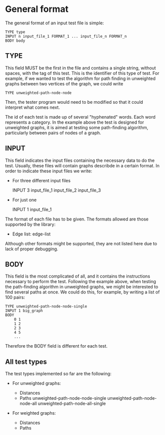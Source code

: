 # General format

The general format of an input test file is simple:

	TYPE type
	INPUT n input_file_1 FORMAT_1 ... input_file_n FORMAT_n
	BODY body

## TYPE

This field MUST be the first in the file and contains a single string,
without spaces, with the tag of this test. This is the identifier of this
type of test. For example, if we wanted to test the algorithm for path
finding in unweighted graphs between two vertices of the graph, we could
write 

	TYPE unweighted-path-node-node

Then, the tester program would need to be modified so that it could
interpret what comes next.

The id of each test is made up of several "hyphenated" words. Each word
represents a category. In the example above the test is designed for
unweighted graphs, it is aimed at testing some path-finding algorithm,
particularly between pairs of nodes of a graph.

## INPUT

This field indicates the input files containing the necessary data to do
the test. Usually, these files will contain graphs describde in a certain
format. In order to indicate these input files we write:

- For three different input files

	INPUT 3 input_file_1 input_file_2 input_file_3

- For just one

	INPUT 1 input_file_1

The format of each file has to be given. The formats allowed are those
supported by the library:
- Edge list:	edge-list

Although other formats might be supported, they are not listed here due
to lack of proper debugging.

## BODY

This field is the most complicated of all, and it contains the instructions
necessary to perform the test. Following the example above, when testing
the path-finding algorithm in unweighted graphs, we might be interested
to find several paths at once. We could do this, for example, by writing
a list of 100 pairs:

	TYPE unweighted-path-node-node-single
	INPUT 1 big_graph
	BODY
		0 1
		1 2
		2 3
		4 5
		...

Therefore the BODY field is different for each test.

## All test types

The test types implemented so far are the following:

- For unweighted graphs:
	- Distances
	- Paths
		unweighted-path-node-node-single
		unweighted-path-node-node-all
		unweighted-path-node-all-single
		
- For weighted graphs:
	- Distances
	- Paths
